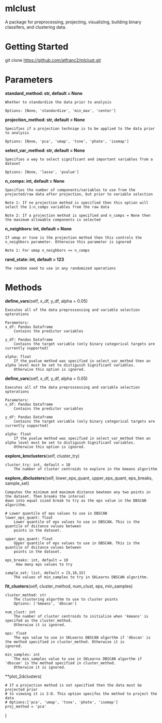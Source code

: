 # mlclust
A package for preprocessing, projecting, visualizing, building binary classifers, and clustering data. 

# Getting Started
git clone https://github.com/atfranc2/mlclust.git

# Parameters

**standard_method: str, default = None**
    
    Whether to standardize the data prior to analysis
  
    Options: [None, 'standardize', 'min_max', 'center']
    
**projection_method: str, default = None**
    
    Specifies if a projection techniqe is to be applied to the data prior to analysis
  
    Options: [None, 'pca', 'umap', 'tsne', 'phate', 'isomap']
    
**select_var_method: str, default = None**

    Specifies a way to select significant and important variables from a dataset
    
    Options: [None, 'lasso', 'pvalue']
    
    
**n_comps: int, default = None**

    Specifies the number of components/variables to use from the projected/raw data after projection, but prior to variable selection

    Note 1: If no projection method is specified then this option will select the 1:n_comps variables from the raw data
    
    Note 2: If a projection method is specified and n_comps = None then the maximum allowable components is selected
    
    
**n_neighbors: int, default = None**

    If umap or tsne is the projection method then this controls the n_neighbors parameter. Otherwise this parameter is ignored
    
    Note 1: For umap n_neighbors <= n_comps
    
**rand_state: int, default = 123**

    The random seed to use in any randomized operations
 
 

# Methods

**define_vars**(self, x_df, y_df, alpha = 0.05)

    Executes all of the data preprossessing and variable selection opterations
    
    Parameters:
    x_df: Pandas Dataframe 
        Contains the predictor variables
    
    y_df: Pandas Dataframe 
        Contains the target variable (only binary categorical targets are currently supported)
    
    alpha: float
        If the pvalue method was specified in select_var_method then an alpha level must be set to distiguish Significant variables.
        Otherwise this option is ignored.
        

**define_vars**(self, x_df, y_df, alpha = 0.05)

    Executes all of the data preprossessing and variable selection opterations
    
    Parameters:
    x_df: Pandas Dataframe 
        Contains the predictor variables
    
    y_df: Pandas Dataframe 
        Contains the target variable (only binary categorical targets are currently supported)
    
    alpha: float
        If the pvalue method was specified in select_var_method then an alpha level must be set to distiguish Significant variables.
        Otherwise this option is ignored.


**explore_kmclusters**(self, cluster_try)

    cluster_try: int, default = 10
        The number of cluster centroids to explore in the kmeans algorithm


**explore_dbclusters**(self, lower_eps_quant, upper_eps_quant, eps_breaks, sample_set)
    
    Computes the minimum and maximum distance bewteen any two points in the dataset. Then breaks the interval
    down into equal sized break to try as the eps value in the DBSCAN algorithm. 
    
    # Lower quantile of eps values to use in DBSCAN
    lower_eps_quant: float
        Lower quantile of eps values to use in DBSCAN. This is the quantile of dsitance values between 
        points in the dataset.
   
    upper_eps_quant: float
        Upper quantile of eps values to use in DBSCAN. This is the quantile of dsitance values between 
        points in the dataset.
    
    eps_breaks: int, default = 10
         How many eps values to try
    
    sample_set: list, default = [5,10,15] 
        The values of min_samples to try in SKLearns DBSCAN algorithm. 

**fit_clusters**(self, cluster_method, num_clust, eps, min_samples)

    cluster_method: str
        The clustering algorthm to use to cluster points
        Options: ['kmeans', 'dbscan']
    
    num_clust: int
        The number of cluster centroids to initialize when 'kmeans' is specifed as the cluster_method. 
        Otherwise it is ignored.
    
    eps: float
        The eps value to use in SKLearns DBSCAN algorthm if 'dbscan' is the method specified in cluster_method. Otherwise it is               ignored.
    
    min_samples: int
        The min_samples value to use in SKLearns DBSCAN algorthm if 'dbscan' is the method specified in cluster_method. 
        Otherwise it is ignored.


**plot_2dclusters( 
    
    # If a projection method is not specified then the data must be projected prior 
    # to viewing it is 2-D. This option specifes the method to project the data
    # Options:['pca', 'umap', 'tsne', 'phate', 'isomap']
    proj_method = 'pca' 
)




